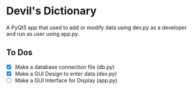 # Devil's Dictionary

A PyQt5 app that used to add or modify data using dev.py as a developer and run as user using app.py.



## To Dos

- [x] Make a database connection file (db.py)
- [x] Make a GUI Design to enter data (dev.py)
- [ ] Make a GUI Interface for Display (app.py)